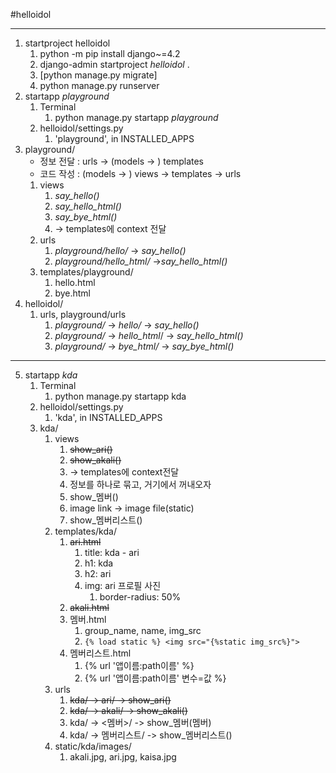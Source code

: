 #helloidol
***
1. startproject helloidol
   1. python -m pip install django~=4.2
   2. django-admin startproject _helloidol_ .
   3. [python manage.py migrate]
   4. python manage.py runserver
2. startapp _playground_
   1. Terminal 
      1. python manage.py startapp _playground_
   2. helloidol/settings.py
      1. 'playground', in INSTALLED_APPS
3. playground/
   - 정보 전달 : urls -> (models -> ) templates
   - 코드 작성 : (models -> ) views -> templates -> urls
   1. views
      1. _say_hello()_
      2. _say_hello_html()_
      3. _say_bye_html()_
      4.  -> templates에 context 전달
   2. urls
      1. _playground/hello/_ -> _say_hello()_
      2. _playground/hello_html/_ ->_say_hello_html()_
   3. templates/playground/
      1. hello.html
      2. bye.html
4. helloidol/
   1. urls, playground/urls
      1. _playground/_ -> _hello/_ -> _say_hello()_
      2. _playground/_ -> _hello_html_/ -> _say_hello_html()_
      3. _playground/_ -> _bye_html/_ -> _say_bye_html()_
---
5. startapp _kda_
   1. Terminal
      1. python manage.py startapp kda
   2. helloidol/settings.py
      1. 'kda', in INSTALLED_APPS
   3. kda/
      1. views
         1. ~~show_ari()~~
         2. ~~show_akali()~~
         3. -> templates에 context전달
         4. 정보를 하나로 묶고, 거기에서 꺼내오자
         5. show_멤버()
         6. image link -> image file(static)
         7. show_멤버리스트()
      2. templates/kda/
         1. ~~ari.html~~
            1. title: kda - ari
            2. h1: kda
            3. h2: ari
            4. img: ari 프로필 사진
               1. border-radius: 50%
         2. ~~akali.html~~
         3. 멤버.html
            1. group_name, name, img_src
            2. `{% load static %} <img src="{%static img_src%}">`
         4. 멤버리스트.html
            1. {% url '앱이름:path이름' %}
            2. {% url '앱이름:path이름' 변수=값 %}
      3. urls
         1. ~~kda/ -> ari/ -> show_ari()~~
         2. ~~kda/ -> akali/ -> show_akali()~~
         3. kda/ -> <멤버>/ -> show_멤버(멤버)
         4. kda/ -> 멤버리스트/ -> show_멤버리스트()
      4. static/kda/images/
         1. akali.jpg, ari.jpg, kaisa.jpg
         
